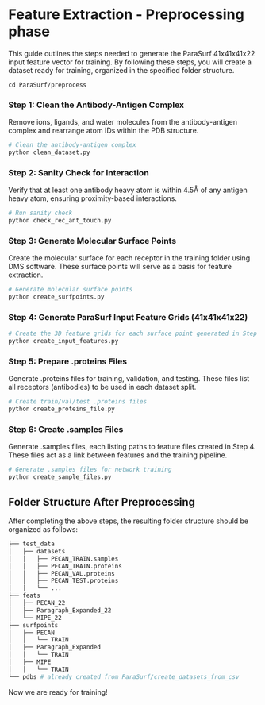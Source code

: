 # **Feature Extraction - Preprocessing phase**

This guide outlines the steps needed to generate the ParaSurf 41x41x41x22 input feature vector for training. By following these steps, you will create a dataset ready for training, organized in the specified folder structure.

`cd ParaSurf/preprocess`

### Step 1: Clean the Antibody-Antigen Complex
Remove ions, ligands, and water molecules from the antibody-antigen complex and rearrange atom IDs within the PDB structure.
```bash
# Clean the antibody-antigen complex
python clean_dataset.py
```

### Step 2: Sanity Check for Interaction
Verify that at least one antibody heavy atom is within 4.5Å of any antigen heavy atom, ensuring proximity-based interactions.
```bash
# Run sanity check
python check_rec_ant_touch.py
```
### Step 3: Generate Molecular Surface Points
Create the molecular surface for each receptor in the training folder using DMS software. These surface points will serve as a basis for feature extraction.
```bash
# Generate molecular surface points
python create_surfpoints.py
```

### Step 4: Generate ParaSurf Input Feature Grids (41x41x41x22)
```bash
# Create the 3D feature grids for each surface point generated in Step 3. Each feature grid includes 22 channels with essential structural and electrostatic information.
python create_input_features.py
```

### Step 5: Prepare .proteins Files
Generate .proteins files for training, validation, and testing. These files list all receptors (antibodies) to be used in each dataset split.
```bash
# Create train/val/test .proteins files
python create_proteins_file.py
```

### Step 6: Create .samples Files
Generate .samples files, each listing paths to feature files created in Step 4. These files act as a link between features and the training pipeline.
```bash
# Generate .samples files for network training
python create_sample_files.py
```

## **Folder Structure After Preprocessing**


After completing the above steps, the resulting folder structure should be organized as follows:
```bash
├── test_data
│   ├── datasets
│   │   ├── PECAN_TRAIN.samples
│   │   ├── PECAN_TRAIN.proteins
│   │   ├── PECAN_VAL.proteins
│   │   ├── PECAN_TEST.proteins
│   │   └── ...
├── feats
│   ├── PECAN_22
│   ├── Paragraph_Expanded_22
│   └── MIPE_22
├── surfpoints    
│   ├── PECAN
│   │   └── TRAIN
│   ├── Paragraph_Expanded
│   │   └── TRAIN
│   ├── MIPE
│   │   └── TRAIN
└── pdbs # already created from ParaSurf/create_datasets_from_csv
```


Now we are ready for training!